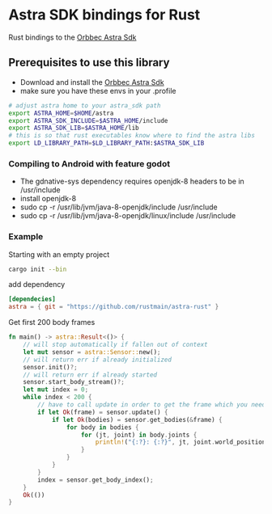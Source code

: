 # Astra SDK bindings for Rust

Rust bindings to the [Orbbec Astra Sdk](https://orbbec3d.com/develop/)

## Prerequisites to use this library

* Download and install the [Orbbec Astra Sdk](https://orbbec3d.com/develop/)
* make sure you have these envs in your .profile

```bash
# adjust astra home to your astra_sdk path
export ASTRA_HOME=$HOME/astra
export ASTRA_SDK_INCLUDE=$ASTRA_HOME/include
export ASTRA_SDK_LIB=$ASTRA_HOME/lib
# this is so that rust executables know where to find the astra libs
export LD_LIBRARY_PATH=$LD_LIBRARY_PATH:$ASTRA_SDK_LIB
```

### Compiling to Android with feature godot

* The gdnative-sys dependency requires openjdk-8 headers to be in /usr/include
* install openjdk-8
* sudo cp -r /usr/lib/jvm/java-8-openjdk/include /usr/include
* sudo cp -r /usr/lib/jvm/java-8-openjdk/linux/include /usr/include

### Example

Starting with an empty project

```bash
cargo init --bin
```

add dependency

```toml
[dependecies]
astra = { git = "https://github.com/rustmain/astra-rust" }
```

Get first 200 body frames

```rust
fn main() -> astra::Result<()> {
    // will stop automatically if fallen out of context
    let mut sensor = astra::Sensor::new();
    // will return err if already initialized
    sensor.init()?;
    // will return err if already started
    sensor.start_body_stream()?;
    let mut index = 0;
    while index < 200 {
        // have to call update in order to get the frame which you need to get data
        if let Ok(frame) = sensor.update() {
            if let Ok(bodies) = sensor.get_bodies(&frame) {
                for body in bodies {
                    for (jt, joint) in body.joints {
                        println!("{:?}: {:?}", jt, joint.world_position);
                    }
                }
            }
        }
        index = sensor.get_body_index();
    }
    Ok(())
}
```

